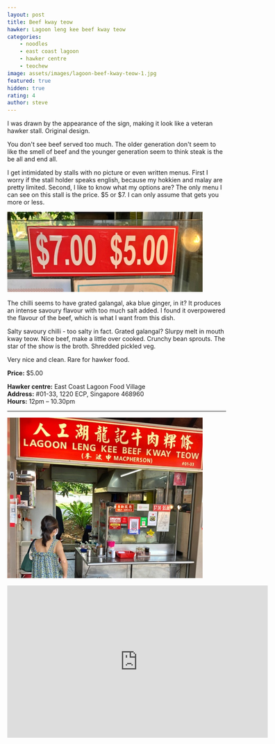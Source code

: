 ```yaml
---
layout: post
title: Beef kway teow
hawker: Lagoon leng kee beef kway teow
categories: 
    - noodles
    - east coast lagoon
    - hawker centre
    - teochew
image: assets/images/lagoon-beef-kway-teow-1.jpg
featured: true
hidden: true
rating: 4
author: steve
---
```


I was drawn by the appearance of the sign, making it look like a veteran hawker stall. Original design.

You don't see beef served too much. The older generation don't seem to like the smell of beef and the younger generation seem to think steak is the be all and end all.

I get intimidated by stalls with no picture or even written menus. First I worry if the stall holder speaks english, because my hokkien and malay are pretty limited. Second, I like to know what my options are? The only menu I can see on this stall is the price. $5 or $7. I can only assume that gets you more or less.

![Menu options](/assets/images/lagoon-beef-kway-teow-2.jpg "Menu options")

The chilli seems to have grated galangal, aka blue ginger, in it? It produces an intense savoury flavour with too much salt added. I found it overpowered the flavour of the beef, which is what I want from this dish. 

Salty savoury chilli - too salty in fact. Grated galangal?
Slurpy melt in mouth kway teow.
Nice beef, make a little over cooked.
Crunchy bean sprouts.
The star of the show is the broth.
Shredded pickled veg.


Very nice and clean. Rare for hawker food.

**Price:** $5.00  

**Hawker centre:** East Coast Lagoon Food Village  
**Address:**  #01-33, 1220 ECP, Singapore 468960  
**Hours:** 12pm – 10.30pm  

***  

![Lagoon leng kee beef kway teow](/assets/images/lagoon-beef-kway-teow-3.jpg "Lagoon leng kee beef kway teow")

<iframe src="https://www.google.com/maps/embed?pb=!1m14!1m8!1m3!1d15955.121603893669!2d103.9349594!3d1.3069299!3m2!1i1024!2i768!4f13.1!3m3!1m2!1s0x0%3A0x6cfef20f595a57b0!2sEast%20Coast%20Lagoon%20Food%20Village!5e0!3m2!1sen!2ssg!4v1644228970370!5m2!1sen!2ssg" width="600" height="350" style="border:0;" allowfullscreen="" loading="lazy"></iframe>
